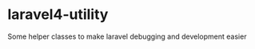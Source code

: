 laravel4-utility
================

Some helper classes to make laravel debugging and development easier